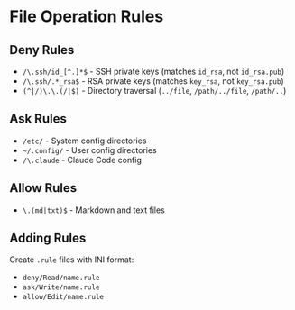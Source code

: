 # File Operation Rules

## Deny Rules
- `/\.ssh/id_[^.]*$` - SSH private keys (matches `id_rsa`, not `id_rsa.pub`)
- `/\.ssh/.*_rsa$` - RSA private keys (matches `key_rsa`, not `key_rsa.pub`)  
- `(^|/)\.\.(/|$)` - Directory traversal (`../file`, `/path/../file`, `/path/..`)

## Ask Rules  
- `/etc/` - System config directories
- `~/.config/` - User config directories
- `/\.claude` - Claude Code config

## Allow Rules
- `\.(md|txt)$` - Markdown and text files

## Adding Rules
Create `.rule` files with INI format:
- `deny/Read/name.rule`
- `ask/Write/name.rule`
- `allow/Edit/name.rule`
